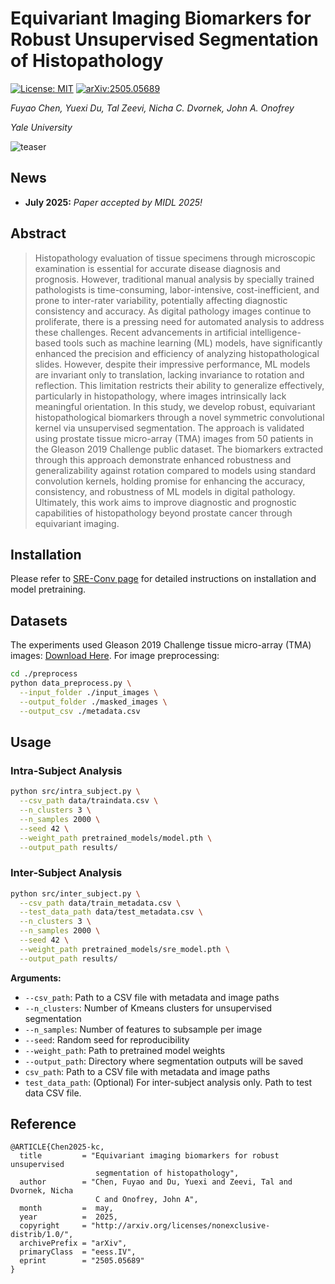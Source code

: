# Equivariant Imaging Biomarkers for Robust Unsupervised Segmentation of Histopathology
 [![License: MIT](https://img.shields.io/badge/License-MIT-yellow.svg)](./LICENSE) [![arXiv:2505.05689](https://img.shields.io/badge/arXiv-2505.05689-B31B1B.svg)](https://arxiv.org/abs/2505.05689)

 *Fuyao Chen, Yuexi Du, Tal Zeevi, Nicha C. Dvornek, John A. Onofrey*
 
 *Yale University*

![teaser](assets/teaser.gif)

## News
- **July 2025:** *Paper accepted by MIDL 2025!*

## Abstract
> Histopathology evaluation of tissue specimens through microscopic examination is essential for accurate disease diagnosis and prognosis. However, traditional manual analysis by specially trained pathologists is time-consuming, labor-intensive, cost-inefficient, and prone to inter-rater variability, potentially affecting diagnostic consistency and accuracy. As digital pathology images continue to proliferate, there is a pressing need for automated analysis to address these challenges. Recent advancements in artificial intelligence-based tools such as machine learning (ML) models, have significantly enhanced the precision and efficiency of analyzing histopathological slides. However, despite their impressive performance, ML models are invariant only to translation, lacking invariance to rotation and reflection. This limitation restricts their ability to generalize effectively, particularly in histopathology, where images intrinsically lack meaningful orientation. In this study, we develop robust, equivariant histopathological biomarkers through a novel symmetric convolutional kernel via unsupervised segmentation. The approach is validated using prostate tissue micro-array (TMA) images from 50 patients in the Gleason 2019 Challenge public dataset. The biomarkers extracted through this approach demonstrate enhanced robustness and generalizability against rotation compared to models using standard convolution kernels, holding promise for enhancing the accuracy, consistency, and robustness of ML models in digital pathology. Ultimately, this work aims to improve diagnostic and prognostic capabilities of histopathology beyond prostate cancer through equivariant imaging.

## Installation 
Please refer to [SRE-Conv page](https://github.com/XYPB/SRE-Conv.git) for detailed instructions on installation and model pretraining. 

## Datasets

The experiments used Gleason 2019 Challenge tissue micro-array (TMA) images: [Download Here](https://gleason2019.grand-challenge.org/).
For image preprocessing:

```bash
cd ./preprocess
python data_preprocess.py \
  --input_folder ./input_images \
  --output_folder ./masked_images \
  --output_csv ./metadata.csv
```

## Usage
### Intra-Subject Analysis

```bash
python src/intra_subject.py \
  --csv_path data/traindata.csv \
  --n_clusters 3 \
  --n_samples 2000 \
  --seed 42 \
  --weight_path pretrained_models/model.pth \
  --output_path results/
```

### Inter-Subject Analysis

```bash
python src/inter_subject.py \
  --csv_path data/train_metadata.csv \
  --test_data_path data/test_metadata.csv \
  --n_clusters 3 \
  --n_samples 2000 \
  --seed 42 \
  --weight_path pretrained_models/sre_model.pth \
  --output_path results/
```

**Arguments:**

- `--csv_path`: Path to a CSV file with metadata and image paths  
- `--n_clusters`: Number of Kmeans clusters for unsupervised segmentation  
- `--n_samples`: Number of features to subsample per image  
- `--seed`: Random seed for reproducibility  
- `--weight_path`: Path to pretrained model weights  
- `--output_path`: Directory where segmentation outputs will be saved
- `csv_path`: Path to a CSV file with metadata and image paths
- `test_data_path`: (Optional) For inter-subject analysis only. Path to test data CSV file. 

## Reference

```
@ARTICLE{Chen2025-kc,
  title         = "Equivariant imaging biomarkers for robust unsupervised
                   segmentation of histopathology",
  author        = "Chen, Fuyao and Du, Yuexi and Zeevi, Tal and Dvornek, Nicha
                   C and Onofrey, John A",
  month         =  may,
  year          =  2025,
  copyright     = "http://arxiv.org/licenses/nonexclusive-distrib/1.0/",
  archivePrefix = "arXiv",
  primaryClass  = "eess.IV",
  eprint        = "2505.05689"
}

```